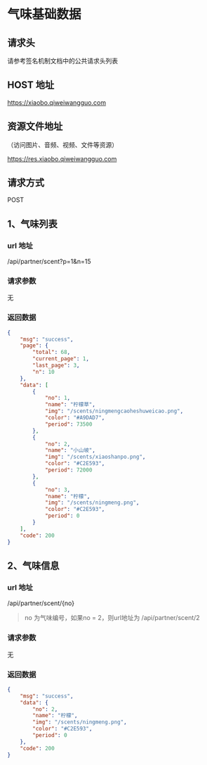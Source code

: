 # 气味基础数据

## 请求头

请参考签名机制文档中的公共请求头列表

## HOST 地址

https://xiaobo.qiweiwangguo.com

## 资源文件地址

（访问图片、音频、视频、文件等资源）

https://res.xiaobo.qiweiwangguo.com

## 请求方式

POST

## 1、气味列表

### url 地址

/api/partner/scent?p=1&n=15

### 请求参数

无

### 返回数据

```json
{
    "msg": "success",
    "page": {
        "total": 68,
        "current_page": 1,
        "last_page": 3,
        "n": 10
    },
    "data": [
        {
            "no": 1,
            "name": "柠檬草",
            "img": "/scents/ningmengcaoheshuweicao.png",
            "color": "#A9DAD7",
            "period": 73500
        },
        {
            "no": 2,
            "name": "小山坡",
            "img": "/scents/xiaoshanpo.png",
            "color": "#C2E593",
            "period": 72000
        },
        {
            "no": 3,
            "name": "柠檬",
            "img": "/scents/ningmeng.png",
            "color": "#C2E593",
            "period": 0
        }
    ],
    "code": 200
}
```

## 2、气味信息

### url 地址

/api/partner/scent/{no}

> no 为气味编号，如果no = 2，则url地址为   /api/partner/scent/2
>

### 请求参数

无

### 返回数据

```json
{
    "msg": "success",
    "data": {
        "no": 2,
        "name": "柠檬",
        "img": "/scents/ningmeng.png",
        "color": "#C2E593",
        "period": 0
    },
    "code": 200
}
```
